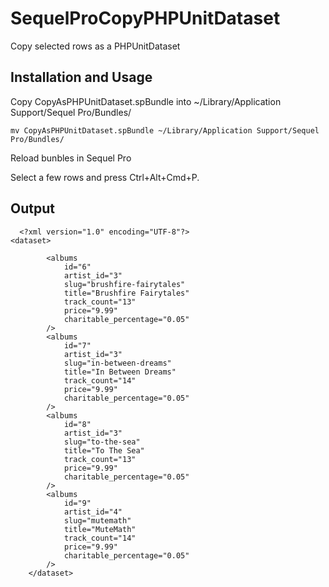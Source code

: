 SequelProCopyPHPUnitDataset
===========================

Copy selected rows as a PHPUnitDataset

## Installation and Usage

Copy CopyAsPHPUnitDataset.spBundle into ~/Library/Application Support/Sequel Pro/Bundles/
  

    mv CopyAsPHPUnitDataset.spBundle ~/Library/Application Support/Sequel Pro/Bundles/
  

Reload bunbles in Sequel Pro

Select a few rows and press Ctrl+Alt+Cmd+P.

## Output

	  <?xml version="1.0" encoding="UTF-8"?>
    <dataset>
			
		    <albums
		        id="6"
		        artist_id="3"
		        slug="brushfire-fairytales"
		        title="Brushfire Fairytales"
		        track_count="13"
		        price="9.99"
		        charitable_percentage="0.05"
			/>
		    <albums
		        id="7"
		        artist_id="3"
		        slug="in-between-dreams"
		        title="In Between Dreams"
		        track_count="14"
		        price="9.99"
		        charitable_percentage="0.05"
			/>
		    <albums
		        id="8"
		        artist_id="3"
		        slug="to-the-sea"
		        title="To The Sea"
		        track_count="13"
		        price="9.99"
		        charitable_percentage="0.05"
			/>
		    <albums
		        id="9"
		        artist_id="4"
		        slug="mutemath"
		        title="MuteMath"
		        track_count="14"
		        price="9.99"
		        charitable_percentage="0.05"
			/>
		</dataset>



